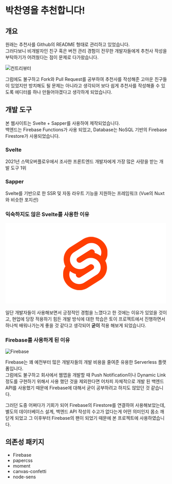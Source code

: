 # 박찬영을 추천합니다!

## 개요
원래는 추천사를 Github의 README 형태로 관리하고 있었습니다.  
그러다보니 비개발자인 친구 혹은 버전 관리 경험이 전무한 개발자들에게 추천사 작성을 부탁하기가 어려웠다는 점이 문제로 다가왔습니다.

![컨트리뷰터][컨트리뷰터]

그럼에도 불구하고 Fork와 Pull Request를 공부하여 추천사를 작성해준 고마운 친구들이 있었지만 방치해도 될 문제는 아니라고 생각되어 보다 쉽게 추천사를 작성해줄 수 있도록 에디터를 하나 만들어야겠다고 생각하게 되었습니다.
## 개발 도구
본 웹사이트는 Svelte + Sapper를 사용하여 제작되었습니다.  
백엔드는 Firebase Functions가 사용 되었고, Database는 NoSQL 기반의 Firebase Firestore가 사용되었습니다.

### Svelte
2021년 스택오버플로우에서 조사한 프론트엔드 개발자에게 가장 많은 사랑을 받는 개발 도구 1위  
### Sapper
Svelte를 기반으로 한 SSR 및 자동 라우트 기능을 지원하는 프레임워크 (Vue의 Nuxt와 비슷한 포지션)
### 익숙하지도 않은 Svelte를 사용한 이유
![Svelte][Svelte]

일단 개발자들이 사용해보면서 긍정적인 경험을 느꼈다고 한 것에는 이유가 있었을 것이고, 현업에 당장 적용하기 힘든 개발 방식에 대한 학습은 토이 프로젝트에서 진행하면서 하나씩 배워나가는게 좋을 것 같다고 생각되어 **굳이** 적용 해보게 되었습니다.
### Firebase를 사용하게 된 이유
![Firebase][Firebase]

Firebase는 꽤 예전부터 많은 개발자들의 개발 비용을 줄여준 유용한 Serverless 플랫폼입니다.  
그럼에도 불구하고 회사에서 웹앱을 개발할 때 Push Notification이나 Dynamic Link 정도를 구현하기 위해서 사용 했던 것을 제외한다면 어차피 자체적으로 개발 된 백엔드 API를 사용했기 때문에 Firebase에 대해서 굳이 공부하려고 하지도 않았던 것 같습니다.

그러던 도중 어쩌다가 기회가 되어 Firebase의 Firestore를 연결하여 사용해보았는데, 별도의 데이터베이스 설계, 백엔드 API 작성의 수고가 없다는게 어떤 의미인지 몸소 깨닫게 되었고 그 이후부터 Firebase의 팬이 되었기 때문에 본 프로젝트에 사용하였습니다.
## 의존성 패키지
- Firebase
- papercss
- moment
- canvas-confetti
- node-sens

[컨트리뷰터]: https://firebasestorage.googleapis.com/v0/b/univdev-github-io.appspot.com/o/%E1%84%8E%E1%85%AE%E1%84%8E%E1%85%A5%E1%86%AB%E1%84%89%E1%85%A1_%E1%84%8F%E1%85%A5%E1%86%AB%E1%84%90%E1%85%B3%E1%84%85%E1%85%B5%E1%84%87%E1%85%B2%E1%84%90%E1%85%A5.png?alt=media&token=13f79482-f44c-454e-9d51-59c357926fde
[Svelte]: ./svelte.png
[Firebase]: https://firebasestorage.googleapis.com/v0/b/univdev-github-io.appspot.com/o/Firebase_Logo.png?alt=media&token=13a7c022-f5e0-4b27-8638-d855bb051d60